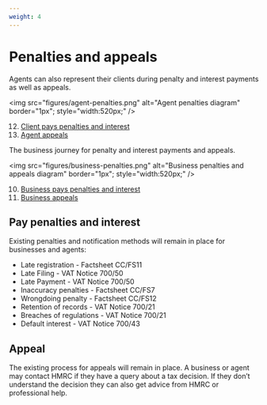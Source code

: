 ```yaml
---
weight: 4
---
```


# Penalties and appeals

Agents can also represent their clients during penalty and interest payments as well as appeals.

<img src="figures/agent-penalties.png"
alt="Agent penalties diagram" border="1px"; style="width:520px;" />

<ol start="12">
  <li><a href="#pay-penalties-and-interest">Client pays penalties and interest</a></li>
  <li><a href="#appeal">Agent appeals</a></li>
</ol>

The business journey for penalty and interest payments and appeals.

<img src="figures/business-penalties.png"
alt="Business penalties and appeals diagram" border="1px"; style="width:520px;" />

<ol start="10">
  <li><a href="#pay-penalties-and-interest">Business pays penalties and interest</a></li>
  <li><a href="#appeal">Business appeals</a></li>
</ol>

## Pay penalties and interest

Existing penalties and notification methods will remain in place for businesses and agents:

  * Late registration - Factsheet CC/FS11
  * Late Filing - VAT Notice 700/50
  * Late Payment - VAT Notice 700/50
  * Inaccuracy penalties - Factsheet CC/FS7
  * Wrongdoing penalty - Factsheet CC/FS12
  * Retention of records - VAT Notice 700/21
  * Breaches of regulations - VAT Notice 700/21
  * Default interest - VAT Notice 700/43

## Appeal

The existing process for appeals will remain in place. A business or agent may contact HMRC if they have a query about a tax decision. If they don’t understand the decision they can also get advice from HMRC or professional help.
